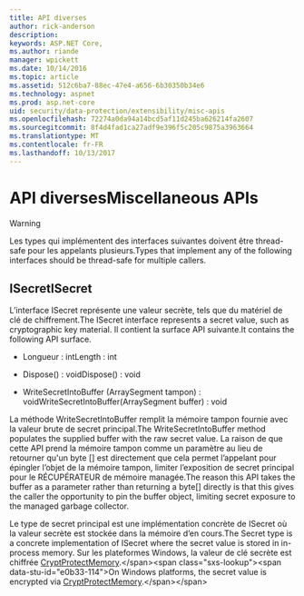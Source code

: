 ```yaml
---
title: API diverses
author: rick-anderson
description: 
keywords: ASP.NET Core,
ms.author: riande
manager: wpickett
ms.date: 10/14/2016
ms.topic: article
ms.assetid: 512c6ba7-88ec-47e4-a656-6b30350b34e6
ms.technology: aspnet
ms.prod: asp.net-core
uid: security/data-protection/extensibility/misc-apis
ms.openlocfilehash: 72274a0da94a14bcd5af11d245ba626214fa2607
ms.sourcegitcommit: 8f4d4fad1ca27adf9e396f5c205c9875a3963664
ms.translationtype: MT
ms.contentlocale: fr-FR
ms.lasthandoff: 10/13/2017
---
```

# <a name="miscellaneous-apis"></a><span data-ttu-id="e0b33-103">API diverses</span><span class="sxs-lookup"><span data-stu-id="e0b33-103">Miscellaneous APIs</span></span>

<a name="data-protection-extensibility-mics-apis"></a>

>[!WARNING]
> <span data-ttu-id="e0b33-104">Les types qui implémentent des interfaces suivantes doivent être thread-safe pour les appelants plusieurs.</span><span class="sxs-lookup"><span data-stu-id="e0b33-104">Types that implement any of the following interfaces should be thread-safe for multiple callers.</span></span>

## <a name="isecret"></a><span data-ttu-id="e0b33-105">ISecret</span><span class="sxs-lookup"><span data-stu-id="e0b33-105">ISecret</span></span>

<span data-ttu-id="e0b33-106">L’interface ISecret représente une valeur secrète, tels que du matériel de clé de chiffrement.</span><span class="sxs-lookup"><span data-stu-id="e0b33-106">The ISecret interface represents a secret value, such as cryptographic key material.</span></span> <span data-ttu-id="e0b33-107">Il contient la surface API suivante.</span><span class="sxs-lookup"><span data-stu-id="e0b33-107">It contains the following API surface.</span></span>

* <span data-ttu-id="e0b33-108">Longueur : int</span><span class="sxs-lookup"><span data-stu-id="e0b33-108">Length : int</span></span>

* <span data-ttu-id="e0b33-109">Dispose() : void</span><span class="sxs-lookup"><span data-stu-id="e0b33-109">Dispose() : void</span></span>

* <span data-ttu-id="e0b33-110">WriteSecretIntoBuffer (ArraySegment<byte> tampon) : void</span><span class="sxs-lookup"><span data-stu-id="e0b33-110">WriteSecretIntoBuffer(ArraySegment<byte> buffer) : void</span></span>

<span data-ttu-id="e0b33-111">La méthode WriteSecretIntoBuffer remplit la mémoire tampon fournie avec la valeur brute de secret principal.</span><span class="sxs-lookup"><span data-stu-id="e0b33-111">The WriteSecretIntoBuffer method populates the supplied buffer with the raw secret value.</span></span> <span data-ttu-id="e0b33-112">La raison de que cette API prend la mémoire tampon comme un paramètre au lieu de retourner qu'un byte [] est directement que cela permet l’appelant pour épingler l’objet de la mémoire tampon, limiter l’exposition de secret principal pour le RÉCUPÉRATEUR de mémoire managée.</span><span class="sxs-lookup"><span data-stu-id="e0b33-112">The reason this API takes the buffer as a parameter rather than returning a byte[] directly is that this gives the caller the opportunity to pin the buffer object, limiting secret exposure to the managed garbage collector.</span></span>

<span data-ttu-id="e0b33-113">Le type de secret principal est une implémentation concrète de ISecret où la valeur secrète est stockée dans la mémoire d’en cours.</span><span class="sxs-lookup"><span data-stu-id="e0b33-113">The Secret type is a concrete implementation of ISecret where the secret value is stored in in-process memory.</span></span> <span data-ttu-id="e0b33-114">Sur les plateformes Windows, la valeur de clé secrète est chiffrée [CryptProtectMemory](https://msdn.microsoft.com/library/windows/desktop/aa380262(v=vs.85).aspx).</span><span class="sxs-lookup"><span data-stu-id="e0b33-114">On Windows platforms, the secret value is encrypted via [CryptProtectMemory](https://msdn.microsoft.com/library/windows/desktop/aa380262(v=vs.85).aspx).</span></span>
